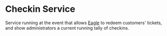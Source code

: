 # Checkin Service

Service running at the event that allows [Eagle](https://github.com/bigcommerce/eagle) to redeem customers' tickets, and show administrators a current running tally of checkins.
